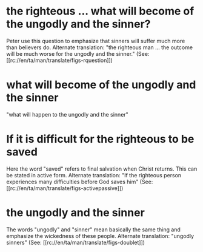 # the righteous ... what will become of the ungodly and the sinner?

Peter use this question to emphasize that sinners will suffer much more than believers do. Alternate translation: "the righteous man ... the outcome will be much worse for the ungodly and the sinner." (See: [[rc://en/ta/man/translate/figs-rquestion]])

# what will become of the ungodly and the sinner

"what will happen to the ungodly and the sinner"

# If it is difficult for the righteous to be saved

Here the word "saved" refers to final salvation when Christ returns. This can be stated in active form. Alternate translation: "If the righteous person experiences many difficulties before God saves him" (See: [[rc://en/ta/man/translate/figs-activepassive]])

# the ungodly and the sinner

The words "ungodly" and "sinner" mean basically the same thing and emphasize the wickedness of these people. Alternate translation: "ungodly sinners" (See: [[rc://en/ta/man/translate/figs-doublet]])

